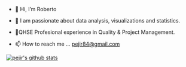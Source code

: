- 👋 Hi, I’m Roberto
- 👀 I am passionate about data analysis, visualizations and statistics.
- 🌱QHSE Profesional experience in Quality & Project Management.

- 📫 How to reach me  ... pejir84@gmail.com

<!---
PeJiR/PeJiR is a ✨ special ✨ repository because its `README.md` (this file) appears on your GitHub profile.
You can click the Preview link to take a look at your changes.
- 💞️ I’m looking to collaborate on ...
--->
<a href="https://github.com/pejir">
 <img align="center" src="https://github-readme-stats.vercel.app/api?username=pejir&show_icons=true&theme=light&line_height=27" alt="pejir's github stats"/>
</a>
